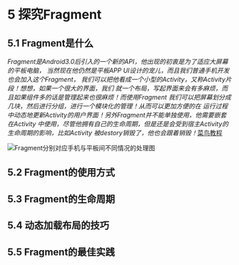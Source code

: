 # 5 探究Fragment

## 5.1 Fragment是什么

*Fragment是Android3.0后引入的一个新的API，他出现的初衷是为了适应大屏幕的平板电脑， 当然现在他仍然是平板APP UI设计的宠儿，而且我们普通手机开发也会加入这个Fragment， 我们可以把他看成一个小型的Activity，又称Activity片段！想想，如果一个很大的界面，我们 就一个布局，写起界面来会有多麻烦，而且如果组件多的话是管理起来也很麻烦！而使用Fragment 我们可以把屏幕划分成几块，然后进行分组，进行一个模块化的管理！从而可以更加方便的在 运行过程中动态地更新Activity的用户界面！另外Fragment并不能单独使用，他需要嵌套在Activity 中使用，尽管他拥有自己的生命周期，但是还是会受到宿主Activity的生命周期的影响，比如Activity 被destory销毁了，他也会跟着销毁！*[菜鸟教程](https://www.runoob.com/w3cnote/android-tutorial-fragment-base.html)

![Fragment分别对应手机与平板间不同情况的处理图](https://xingqiu-tuchuang-1256524210.cos.ap-shanghai.myqcloud.com/365/41442282.jpg)

## 5.2 Fragment的使用方式



## 5.3 Fragment的生命周期

## 5.4 动态加载布局的技巧

## 5.5 Fragment的最佳实践